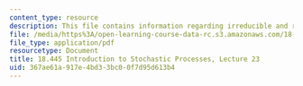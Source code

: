 ```yaml
---
content_type: resource
description: This file contains information regarding irreducible and recurrence.
file: /media/https%3A/open-learning-course-data-rc.s3.amazonaws.com/18-445-introduction-to-stochastic-processes-spring-2015/367ae61a917e4bd33bc00f7d95d613b4_MIT18_445S15_lecture23.pdf
file_type: application/pdf
resourcetype: Document
title: 18.445 Introduction to Stochastic Processes, Lecture 23
uid: 367ae61a-917e-4bd3-3bc0-0f7d95d613b4
---
```


